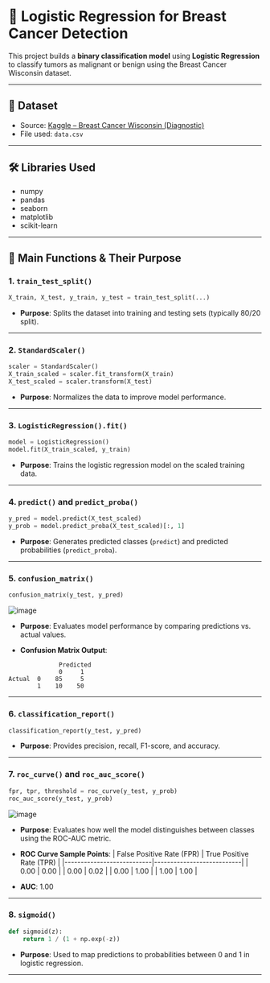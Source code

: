 # 🧠 Logistic Regression for Breast Cancer Detection

This project builds a **binary classification model** using **Logistic Regression** to classify tumors as malignant or benign using the Breast Cancer Wisconsin dataset.

---

## 📂 Dataset

* Source: [Kaggle – Breast Cancer Wisconsin (Diagnostic)](https://www.kaggle.com/datasets/uciml/breast-cancer-wisconsin-data)
* File used: `data.csv`

---

## 🛠️ Libraries Used

* numpy
* pandas
* seaborn
* matplotlib
* scikit-learn

---

## 🚀 Main Functions & Their Purpose

### 1. `train_test_split()`

```python
X_train, X_test, y_train, y_test = train_test_split(...)
```

* **Purpose**: Splits the dataset into training and testing sets (typically 80/20 split).

---

### 2. `StandardScaler()`

```python
scaler = StandardScaler()
X_train_scaled = scaler.fit_transform(X_train)
X_test_scaled = scaler.transform(X_test)
```

* **Purpose**: Normalizes the data to improve model performance.

---

### 3. `LogisticRegression().fit()`

```python
model = LogisticRegression()
model.fit(X_train_scaled, y_train)
```

* **Purpose**: Trains the logistic regression model on the scaled training data.

---

### 4. `predict()` and `predict_proba()`

```python
y_pred = model.predict(X_test_scaled)
y_prob = model.predict_proba(X_test_scaled)[:, 1]
```

* **Purpose**: Generates predicted classes (`predict`) and predicted probabilities (`predict_proba`).

---

### 5. `confusion_matrix()`

```python
confusion_matrix(y_test, y_pred)
```

![image](https://github.com/user-attachments/assets/924aea15-8199-48cc-8157-f63ed1961193)


* **Purpose**: Evaluates model performance by comparing predictions vs. actual values.

* **Confusion Matrix Output**:

```
              Predicted
              0     1
Actual  0    85     5
        1    10    50
```

---

### 6. `classification_report()`

```python
classification_report(y_test, y_pred)
```

* **Purpose**: Provides precision, recall, F1-score, and accuracy.

---

### 7. `roc_curve()` and `roc_auc_score()`

```python
fpr, tpr, threshold = roc_curve(y_test, y_prob)
roc_auc_score(y_test, y_prob)
```

![image](https://github.com/user-attachments/assets/238c5c92-d8bb-43e8-9894-e6fdd20950a3)


* **Purpose**: Evaluates how well the model distinguishes between classes using the ROC-AUC metric.

* **ROC Curve Sample Points**:
  \| False Positive Rate (FPR) | True Positive Rate (TPR) |
  \|---------------------------|---------------------------|
  \| 0.00                      | 0.00                      |
  \| 0.00                      | 0.02                      |
  \| 0.00                      | 1.00                      |
  \| 1.00                      | 1.00                      |

* **AUC**: 1.00

---

### 8. `sigmoid()`

```python
def sigmoid(z):
    return 1 / (1 + np.exp(-z))
```

* **Purpose**: Used to map predictions to probabilities between 0 and 1 in logistic regression.

---

